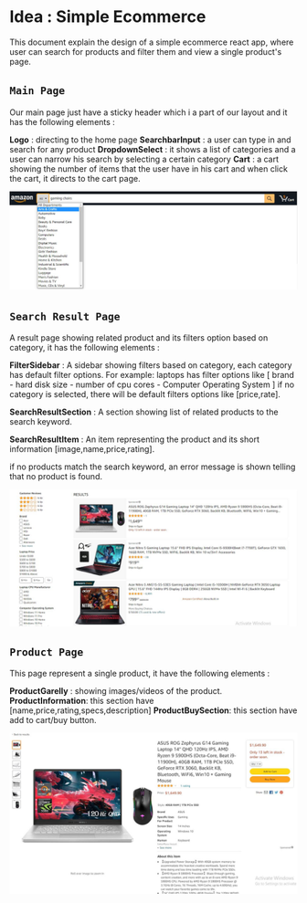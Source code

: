 # Idea : Simple Ecommerce
This document explain the design of a simple ecommerce react app, where user can search for products and filter them and view a single product's page.


## `Main Page`
Our main page just have a sticky header which i a part of our layout and it has  the following elements :

**Logo**           : directing to the home page
**SearchbarInput** : a user can type in and search for any product
**DropdownSelect** : it shows a list of categories and a user can narrow his search by selecting a certain category
**Cart**           : a cart showing the number of items that the user have in his cart and when click the cart, it directs to the cart page.

![Header.jpg](pics/Header.JPG)

## `Search Result Page`
A result page showing related product and its filters option based on category, it has the following elements :

**FilterSidebar**  : A sidebar showing filters based on category, each category has default filter options.
For example: laptops has filter options like [ brand - hard disk size - number of cpu cores - Computer Operating System  ]
if no category is selected, there will be default filters options like [price,rate].

**SearchResultSection**  : A section showing list of related products to the search keyword.

**SearchResultItem**  : An item representing the product and its short information [image,name,price,rating].

if no products match the search keyword, an error message is shown telling that no product is found.

![SearchResultPage.jpg](pics/SearchResultPage.JPG)


## `Product Page`
This page represent a single product, it have the following elements :

**ProductGarelly** : showing images/videos of the product.
**ProductInformation**: this section have [name,price,rating,specs,description]
**ProductBuySection**: this section have add to cart/buy button.

![SingleProductPage.jpg](pics/SingleProductPage.JPG)